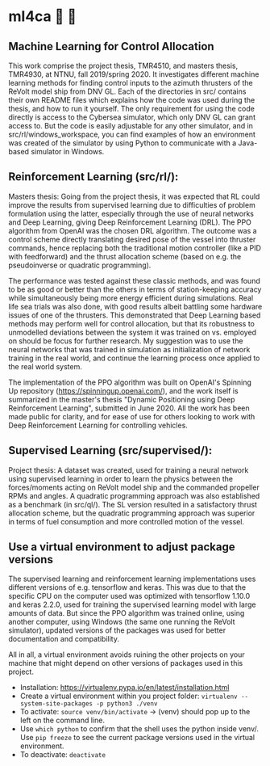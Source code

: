 # ml4ca :speedboat: :space_invader:
## Machine Learning for Control Allocation

This work comprise the project thesis, TMR4510, and masters thesis, TMR4930, at NTNU, fall 2019/spring 2020. It investigates different machine learning methods for finding control inputs to the azimuth thrusters of the ReVolt model ship from DNV GL. Each of the directories in src/ contains their own README files which explains how the code was used during the thesis, and how to run it yourself. The only requirement for using the code directly is access to the Cybersea simulator, which only DNV GL can grant access to. But the code is easily adjustable for any other simulator, and in src/rl/windows_workspace, you can find examples of how an environment was created of the simulator by using Python to communicate with a Java-based simulator in Windows.

## Reinforcement Learning (src/rl/):
Masters thesis: Going from the project thesis, it was expected that RL could improve the results from supervised learning due to difficulties of problem formulation using the latter, especially through the use of neural networks and Deep Learning, giving Deep Reinforcement Learning (DRL). The PPO algorithm from OpenAI was the chosen DRL algorithm. The outcome was a control scheme directly translating desired pose of the vessel into thruster commands, hence replacing both the traditional motion controller (like a PID with feedforward) and the thrust allocation scheme (based on e.g. the pseudoinverse or quadratic programming). 

The performance was tested against these classic methods, and was found to be as good or better than the others in terms of station-keeping accuracy while simultaneously being more energy efficient during simulations. Real life sea trials was also done, with good results albeit battling some hardware issues of one of the thrusters. This demonstrated that Deep Learning based methods may perform well for control allocation, but that its robustness to unmodelled deviations between the system it was trained on vs. employed on should be focus for further research. My suggestion was to use the neural networks that was trained in simulation as initialization of network training in the real world, and continue the learning process once applied to the real world system. 

The implementation of the PPO algorithm was built on OpenAI's Spinning Up repository (https://spinningup.openai.com/), and the work itself is summarized in the master's thesis "Dynamic Positioning using Deep Reinforcement Learning", submitted in June 2020. All the work has been made public for clarity, and for ease of use for others looking to work with Deep Reinforcement Learning for controlling vehicles.

## Supervised Learning (src/supervised/):
Project thesis: A dataset was created, used for training a neural network using supervised learning in order to learn the physics between the forces/moments acting on ReVolt model ship and the commanded propeller RPMs and angles. A quadratic programming approach was also established as a benchmark (in src/ql/). The SL version resulted in a satisfactory thrust allocation scheme, but the quadratic programming approach was superior in terms of fuel consumption and more controlled motion of the vessel.

## Use a virtual environment to adjust package versions

The supervised learning and reinforcement learning implementations uses different versions of e.g. tensorflow and keras. This was due to that the specific CPU on the computer used was optimized with tensorflow 1.10.0 and keras 2.2.0, used for training the supervised learning model with large amounts of data. But since the PPO algorithm was trained online, using another computer, using Windows (the same one running the ReVolt simulator), updated versions of the packages was used for better documentation and compatibility.

All in all, a virtual environment avoids ruining the other projects on your machine that might depend on other versions of packages used in this project.

- Installation: https://virtualenv.pypa.io/en/latest/installation.html
- Create a virtual environment within you project folder: `virtualenv --system-site-packages -p python3 ./venv`
- To activate: `source venv/bin/activate` -> (venv) should pop up to the left on the command line.
- Use `which python` to confirm that the shell uses the python inside venv/. Use `pip freeze` to see the current package versions used in the virtual environment.
- To deactivate: `deactivate`
